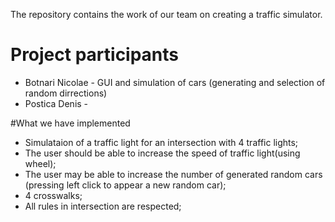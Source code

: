The repository contains the work of our team on creating a traffic simulator.

# Project participants
* Botnari Nicolae - GUI and simulation of cars (generating and selection of random dirrections)
* Postica Denis - 

#What we have implemented 
* Simulataion of a traffic light for an intersection with 4 traffic lights;
* The user should be able to increase the speed of traffic light(using wheel);
* The user may be able to increase the number of generated random cars (pressing left click to appear a new random car); 
* 4 crosswalks;
* All rules in intersection are respected;
